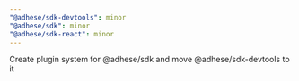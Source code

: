 ```yaml
---
"@adhese/sdk-devtools": minor
"@adhese/sdk": minor
"@adhese/sdk-react": minor
---
```


Create plugin system for @adhese/sdk and move @adhese/sdk-devtools to it
